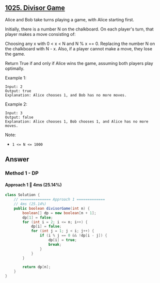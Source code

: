 ## [1025. Divisor Game](https://leetcode.com/problems/divisor-game/)

Alice and Bob take turns playing a game, with Alice starting first.

Initially, there is a number N on the chalkboard.  On each player's turn, that player makes a move consisting of:

Choosing any x with 0 < x < N and N % x == 0.
Replacing the number N on the chalkboard with N - x.
Also, if a player cannot make a move, they lose the game.

Return True if and only if Alice wins the game, assuming both players play optimally.

Example 1:
```
Input: 2
Output: true
Explanation: Alice chooses 1, and Bob has no more moves.
```
Example 2:
```
Input: 3
Output: false
Explanation: Alice chooses 1, Bob chooses 1, and Alice has no more moves.
```

Note:

- `1 <= N <= 1000`

## Answer
### Method 1 - DP
#### Approach 1 :turtle: 4ms (25.14%)
```java
class Solution {
    // ============== Approach 1 =============
    // 4ms (25.14%)
    public boolean divisorGame(int n) {
        boolean[] dp = new boolean[n + 1];
        dp[1] = false;
        for (int i = 2; i <= n; i++) {
            dp[i] = false;
            for (int j = 1; j < i; j++) {
                if (i % j == 0 && !dp[i - j]) {
                    dp[i] = true;
                    break;
                }
            }
        }
        
        return dp[n];
    }
}
```
